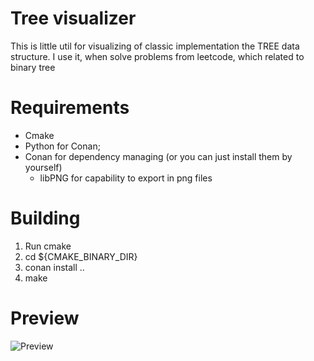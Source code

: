 # Tree visualizer
This is little util for visualizing of classic implementation the TREE data structure.
I use it, when solve problems from leetcode, which related to binary tree

# Requirements
- Cmake
- Python for Conan;
- Conan for dependency managing (or you can just install them by yourself)
  - libPNG for capability to export in png files

# Building

1. Run cmake
2. cd ${CMAKE_BINARY_DIR}
3. conan install ..
4. make

# Preview

![Preview](https://i.ibb.co/PCdqwrB/export.png)
